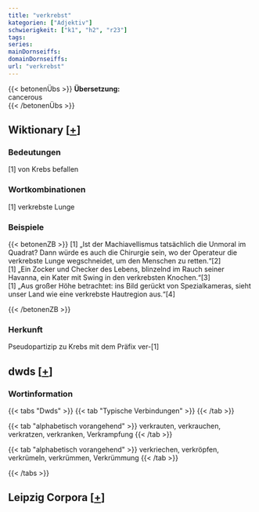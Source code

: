 ```yaml
---
title: "verkrebst"
kategorien: ["Adjektiv"]
schwierigkeit: ["k1", "h2", "r23"]
tags:
series:
mainDornseiffs:
domainDornseiffs:
url: "verkrebst"
---
```


{{< betonenÜbs >}}
**Übersetzung:**  
cancerous  
{{< /betonenÜbs >}}

## Wiktionary [[+](https://de.wiktionary.org/wiki/verkrebst)]

### Bedeutungen
[1] von Krebs befallen  

### Wortkombinationen
[1] verkrebste Lunge  

### Beispiele
{{< betonenZB >}}
[1] „Ist der Machiavellismus tatsächlich die Unmoral im Quadrat? Dann würde es auch die Chirurgie sein, wo der Operateur die verkrebste Lunge wegschneidet, um den Menschen zu retten.“[2]  
[1] „Ein Zocker und Checker des Lebens, blinzelnd im Rauch seiner Havanna, ein Kater mit Swing in den verkrebsten Knochen.“[3]  
[1] „Aus großer Höhe betrachtet: ins Bild gerückt von Spezialkameras, sieht unser Land wie eine verkrebste Hautregion aus.“[4]  

{{< /betonenZB >}}
### Herkunft
Pseudopartizip zu Krebs mit dem Präfix ver-[1]  



## dwds [[+](https://www.dwds.de/wb/verkrebst)]

### Wortinformation
{{< tabs "Dwds" >}}
{{< tab "Typische Verbindungen" >}}
{{< /tab >}}

{{< tab "alphabetisch vorangehend" >}}
verkrauten, verkrauchen, verkratzen, verkranken, Verkrampfung
{{< /tab >}}

{{< tab "alphabetisch vorangehend" >}}
verkriechen, verkröpfen, verkrümeln, verkrümmen, Verkrümmung
{{< /tab >}}

{{< /tabs >}}

## Leipzig Corpora [[+](https://corpora.uni-leipzig.de/en/res?word=verkrebst&corpusId=deu_newscrawl-public_2018)]

